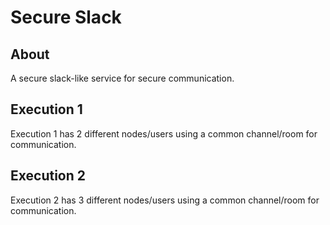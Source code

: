 # Secure Slack

## About

A secure slack-like service for secure communication.

## Execution 1

Execution 1 has 2 different nodes/users using a common channel/room for communication.

## Execution 2

Execution 2 has 3 different nodes/users using a common channel/room for communication.